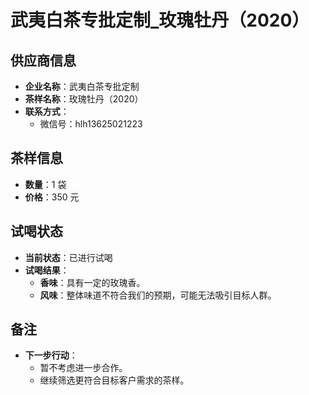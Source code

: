 # 武夷白茶专批定制_玫瑰牡丹（2020）

## 供应商信息
- **企业名称**：武夷白茶专批定制
- **茶样名称**：玫瑰牡丹（2020）
- **联系方式**：
  - 微信号：hlh13625021223

## 茶样信息
- **数量**：1 袋
- **价格**：350 元

## 试喝状态
- **当前状态**：已进行试喝
- **试喝结果**：
  - **香味**：具有一定的玫瑰香。
  - **风味**：整体味道不符合我们的预期，可能无法吸引目标人群。

## 备注
- **下一步行动**：
  - 暂不考虑进一步合作。
  - 继续筛选更符合目标客户需求的茶样。